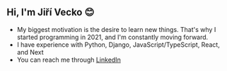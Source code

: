 ## Hi, I'm Jiří Vecko 😊
- My biggest motivation is the desire to learn new things. That's why I started programming in 2021, and I'm constantly moving forward. 
- I have experience with Python, Django, JavaScript/TypeScript, React, and Next
- You can reach me through [LinkedIn]([URL]www.linkedin.com/in/jiri-vecko)
